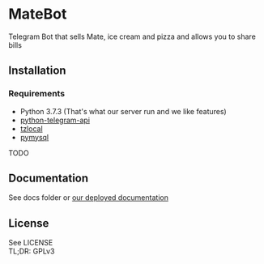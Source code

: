 # MateBot

Telegram Bot that sells Mate, ice cream and pizza and allows you to share bills

## Installation

### Requirements

- Python 3.7.3 (That's what our server run and we like features)
- [python-telegram-api](https://pypi.org/project/python-telegram-bot/)
- [tzlocal](https://pypi.org/project/tzlocal/)
- [pymysql](https://pypi.org/project/PyMySQL/)

TODO

## Documentation

See docs folder or [our deployed documentation](https://docs.hopfenspace.org/matebot)

## License

See LICENSE  
TL;DR: GPLv3